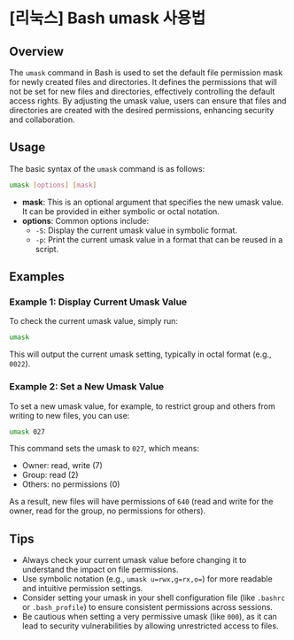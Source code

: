 # [리눅스] Bash umask 사용법

## Overview
The `umask` command in Bash is used to set the default file permission mask for newly created files and directories. It defines the permissions that will not be set for new files and directories, effectively controlling the default access rights. By adjusting the umask value, users can ensure that files and directories are created with the desired permissions, enhancing security and collaboration.

## Usage
The basic syntax of the `umask` command is as follows:

```bash
umask [options] [mask]
```

- **mask**: This is an optional argument that specifies the new umask value. It can be provided in either symbolic or octal notation.
- **options**: Common options include:
  - `-S`: Display the current umask value in symbolic format.
  - `-p`: Print the current umask value in a format that can be reused in a script.

## Examples

### Example 1: Display Current Umask Value
To check the current umask value, simply run:

```bash
umask
```

This will output the current umask setting, typically in octal format (e.g., `0022`).

### Example 2: Set a New Umask Value
To set a new umask value, for example, to restrict group and others from writing to new files, you can use:

```bash
umask 027
```

This command sets the umask to `027`, which means:
- Owner: read, write (7)
- Group: read (2)
- Others: no permissions (0)

As a result, new files will have permissions of `640` (read and write for the owner, read for the group, no permissions for others).

## Tips
- Always check your current umask value before changing it to understand the impact on file permissions.
- Use symbolic notation (e.g., `umask u=rwx,g=rx,o=`) for more readable and intuitive permission settings.
- Consider setting your umask in your shell configuration file (like `.bashrc` or `.bash_profile`) to ensure consistent permissions across sessions.
- Be cautious when setting a very permissive umask (like `000`), as it can lead to security vulnerabilities by allowing unrestricted access to files.